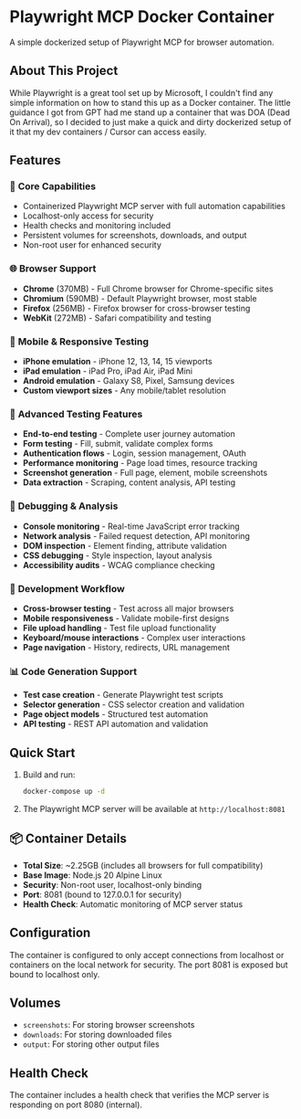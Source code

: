 # Playwright MCP Docker Container

A simple dockerized setup of Playwright MCP for browser automation.

## About This Project

While Playwright is a great tool set up by Microsoft, I couldn't find any simple information on how to stand this up as a Docker container. The little guidance I got from GPT had me stand up a container that was DOA (Dead On Arrival), so I decided to just make a quick and dirty dockerized setup of it that my dev containers / Cursor can access easily.

## Features

### 🚀 **Core Capabilities**
- Containerized Playwright MCP server with full automation capabilities
- Localhost-only access for security
- Health checks and monitoring included
- Persistent volumes for screenshots, downloads, and output
- Non-root user for enhanced security

### 🌐 **Browser Support**
- **Chrome** (370MB) - Full Chrome browser for Chrome-specific sites
- **Chromium** (590MB) - Default Playwright browser, most stable
- **Firefox** (256MB) - Firefox browser for cross-browser testing
- **WebKit** (272MB) - Safari compatibility and testing

### 📱 **Mobile & Responsive Testing**
- **iPhone emulation** - iPhone 12, 13, 14, 15 viewports
- **iPad emulation** - iPad Pro, iPad Air, iPad Mini
- **Android emulation** - Galaxy S8, Pixel, Samsung devices
- **Custom viewport sizes** - Any mobile/tablet resolution

### 🧪 **Advanced Testing Features**
- **End-to-end testing** - Complete user journey automation
- **Form testing** - Fill, submit, validate complex forms
- **Authentication flows** - Login, session management, OAuth
- **Performance monitoring** - Page load times, resource tracking
- **Screenshot generation** - Full page, element, mobile screenshots
- **Data extraction** - Scraping, content analysis, API testing

### 🐛 **Debugging & Analysis**
- **Console monitoring** - Real-time JavaScript error tracking
- **Network analysis** - Failed request detection, API monitoring
- **DOM inspection** - Element finding, attribute validation
- **CSS debugging** - Style inspection, layout analysis
- **Accessibility audits** - WCAG compliance checking

### 🔧 **Development Workflow**
- **Cross-browser testing** - Test across all major browsers
- **Mobile responsiveness** - Validate mobile-first designs
- **File upload handling** - Test file upload functionality
- **Keyboard/mouse interactions** - Complex user interactions
- **Page navigation** - History, redirects, URL management

### 📊 **Code Generation Support**
- **Test case creation** - Generate Playwright test scripts
- **Selector generation** - CSS selector creation and validation
- **Page object models** - Structured test automation
- **API testing** - REST API automation and validation

## Quick Start

1. Build and run:
   ```bash
   docker-compose up -d
   ```

2. The Playwright MCP server will be available at `http://localhost:8081`

## 📦 **Container Details**

- **Total Size**: ~2.25GB (includes all browsers for full compatibility)
- **Base Image**: Node.js 20 Alpine Linux
- **Security**: Non-root user, localhost-only binding
- **Port**: 8081 (bound to 127.0.0.1 for security)
- **Health Check**: Automatic monitoring of MCP server status

## Configuration

The container is configured to only accept connections from localhost or containers on the local network for security. The port 8081 is exposed but bound to localhost only.

## Volumes

- `screenshots`: For storing browser screenshots
- `downloads`: For storing downloaded files
- `output`: For storing other output files

## Health Check

The container includes a health check that verifies the MCP server is responding on port 8080 (internal).
